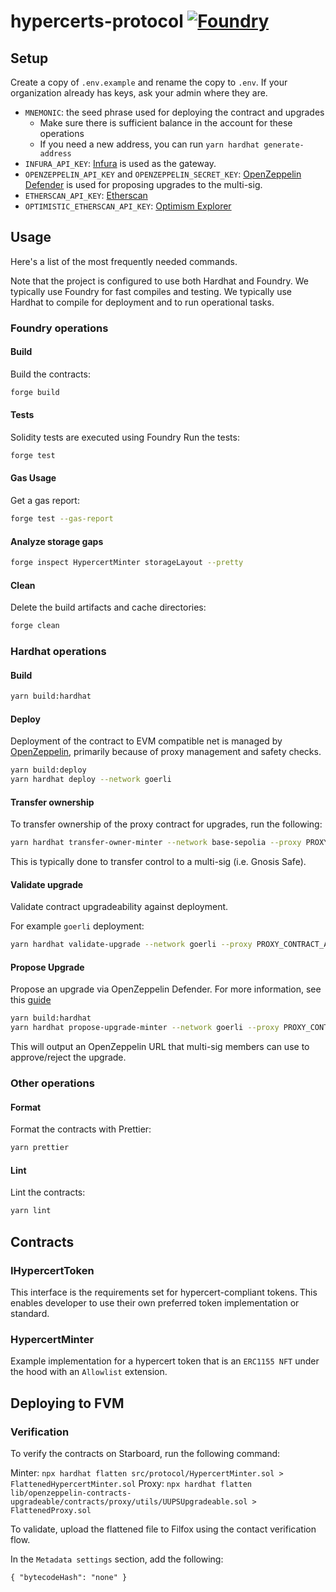 # hypercerts-protocol [![Foundry][foundry-badge]][foundry]

[foundry]: https://getfoundry.sh/
[foundry-badge]: https://img.shields.io/badge/Built%20with-Foundry-FFDB1C.svg

## Setup

Create a copy of `.env.example` and rename the copy to `.env`. If your organization already has keys, ask your admin
where they are.

- `MNEMONIC`: the seed phrase used for deploying the contract and upgrades
  - Make sure there is sufficient balance in the account for these operations
  - If you need a new address, you can run `yarn hardhat generate-address`
- `INFURA_API_KEY`: [Infura](https://www.infura.io/) is used as the gateway.
- `OPENZEPPELIN_API_KEY` and `OPENZEPPELIN_SECRET_KEY`: [OpenZeppelin Defender](https://defender.openzeppelin.com/) is
  used for proposing upgrades to the multi-sig.
- `ETHERSCAN_API_KEY`: [Etherscan](https://etherscan.io/)
- `OPTIMISTIC_ETHERSCAN_API_KEY`: [Optimism Explorer](https://optimistic.etherscan.io/myapikey)

## Usage

Here's a list of the most frequently needed commands.

Note that the project is configured to use both Hardhat and Foundry. We typically use Foundry for fast compiles and
testing. We typically use Hardhat to compile for deployment and to run operational tasks.

### Foundry operations

#### Build

Build the contracts:

```sh
forge build
```

#### Tests

Solidity tests are executed using Foundry Run the tests:

```sh
forge test
```

#### Gas Usage

Get a gas report:

```sh
forge test --gas-report
```

#### Analyze storage gaps

```sh
forge inspect HypercertMinter storageLayout --pretty
```

#### Clean

Delete the build artifacts and cache directories:

```sh
forge clean
```

### Hardhat operations

#### Build

```sh
yarn build:hardhat
```

#### Deploy

Deployment of the contract to EVM compatible net is managed by
[OpenZeppelin](https://docs.openzeppelin.com/upgrades-plugins/1.x/api-hardhat-upgrades), primarily because of proxy
management and safety checks.

```sh
yarn build:deploy
yarn hardhat deploy --network goerli
```

#### Transfer ownership

To transfer ownership of the proxy contract for upgrades, run the following:

```sh
yarn hardhat transfer-owner-minter --network base-sepolia --proxy PROXY_CONTRACT_ADDRESS --owner NEW_OWNER_ADDRESS
```

This is typically done to transfer control to a multi-sig (i.e. Gnosis Safe).

#### Validate upgrade

Validate contract upgradeability against deployment.

For example `goerli` deployment:

```sh
yarn hardhat validate-upgrade --network goerli --proxy PROXY_CONTRACT_ADDRESS
```

#### Propose Upgrade

Propose an upgrade via OpenZeppelin Defender. For more information, see this
[guide](https://docs.openzeppelin.com/defender/guide-upgrades)

```sh
yarn build:hardhat
yarn hardhat propose-upgrade-minter --network goerli --proxy PROXY_CONTRACT_ADDRESS --multisig OWNER_MULTISIG_ADDRESS
```

This will output an OpenZeppelin URL that multi-sig members can use to approve/reject the upgrade.

### Other operations

#### Format

Format the contracts with Prettier:

```sh
yarn prettier
```

#### Lint

Lint the contracts:

```sh
yarn lint
```

## Contracts

### IHypercertToken

This interface is the requirements set for hypercert-compliant tokens. This enables developer to use their own preferred
token implementation or standard.

### HypercertMinter

Example implementation for a hypercert token that is an `ERC1155 NFT` under the hood with an `Allowlist` extension.

## Deploying to FVM

### Verification

To verify the contracts on Starboard, run the following command:

Minter: `npx hardhat flatten src/protocol/HypercertMinter.sol > FlattenedHypercertMinter.sol` Proxy:
`npx hardhat flatten lib/openzeppelin-contracts-upgradeable/contracts/proxy/utils/UUPSUpgradeable.sol > FlattenedProxy.sol`

To validate, upload the flattened file to Filfox using the contact verification flow.

In the `Metadata settings` section, add the following:

`{ "bytecodeHash": "none" }`

